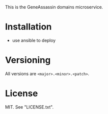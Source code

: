 This is the GeneAssassin domains microservice.

    
# Installation

 - use ansible to deploy


# Versioning

All versions are `<major>.<minor>.<patch>`.


# License

MIT. See "LICENSE.txt".


